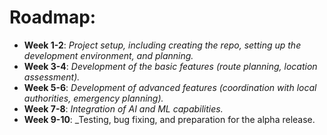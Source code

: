 # Roadmap:

<!--
Intial Roadmap
Date: 2023-07-20
Auth: Kylo Parisher (cywf)
-->

* **Week 1-2**: _Project setup, including creating the repo, setting up the development environment, and planning._
* **Week 3-4**: _Development of the basic features (route planning, location assessment)._
* **Week 5-6**: _Development of advanced features (coordination with local authorities, emergency planning)._
* **Week 7-8**: _Integration of AI and ML capabilities._
* **Week 9-10**: _Testing, bug fixing, and preparation for the alpha release.

<!--
// Todo

- We need to prioritize area fam (area familiarization), streamlining the process for our teams. We want to figure out if there is a way to utilize AI to componsate for the lack of area fam. If we implement this right with FortiPath, theoretically we would be able to drop teams and assets in unfamiliar areas and still have mission success.  

- Another thing we need is real time updates to changes in routes, when we lose the subject we need to get back on track as 

- 
-->
